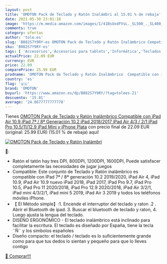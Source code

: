 ```yaml
---
layout: post
title: 'OMOTON Pack de Teclado y Ratón Inalámbri al 15.01 % de rebaja'
date: 2021-05-30 23:01:18
image: 'https://m.media-amazon.com/images/I/41BsUxdFVsL._SL500_._SL400_.jpg'
comments: true
category: ofertas
author: 'tole.es'
slug: 'B082S7Y9RY-es OMOTON Pack de Teclado y Ratón Inalámbrico Compatible con...'
sku: 'B082S7Y9RY-es'
tags: [ 'Accesorios','Accesorios para tablets','Informática','Teclados para tablets','ipad','iphone','omoton', ]
actualPrice: 22.09 EUR
currency: EUR
price: 22.09
comparePrice: 25.99 EUR
prodname: 'OMOTON Pack de Teclado y Ratón Inalámbrico  Compatible con iPad Air 10.9  iPad 7ª / 8ª Generación 10.2  iPad 2018/2017  iPad Air 4/3 / 2/1  iPad Pro 10.5/11/12.9  iPad Mini y iPhone  Plata'
country: 'es'
flag: '🇪🇸'
brand: 'OMOTON'
buyurl: 'https://www.amazon.es/dp/B082S7Y9RY/?tag=tolees-21'
descuento: '15.01'
average: '24.8677777777778'
---
```


Tienes [OMOTON Pack de Teclado y Ratón Inalámbrico  Compatible con iPad Air 10.9  iPad 7ª / 8ª Generación 10.2  iPad 2018/2017  iPad Air 4/3 / 2/1  iPad Pro 10.5/11/12.9  iPad Mini y iPhone  Plata](https://www.amazon.es/dp/B082S7Y9RY/?tag=tolees-21) con precio final de  22.09 EUR (original: 25.99 EUR) (15.01 %  de rebaja) aqui!

[![OMOTON Pack de Teclado y Ratón Inalámbri](https://m.media-amazon.com/images/I/41BsUxdFVsL._SL500_._SL400_.jpg)](https://www.amazon.es/dp/B082S7Y9RY/?tag=tolees-21)

🔎:

- Ratón el tatón hay tres DPI, 800DPI, 1200DPI, 1600DPI, Puede satisfacer completamente las necesidades de jugar juegos
- Compatible: Este conjunto de Teclado y Ratón inalámbrico es compatible con iPad 7ª / 8ª generación 10.2 2019/2020, iPad Air 4, iPad 10.9, iPad Air 10.9 nuevo iPad 2018, iPad 2017, iPad Pro 9.7, iPad Pro 10.5, iPad Pro 11 2020/2018, iPad Pro 12.9 2020/2018, iPad Air 3/2/1, iPad mini 4/3/2/1, iPad mini 5 2019, iPad Air 3 2019 y todos los teléfonos móviles iPhone.
- 【 El Método simple】:1. Encende el interruptor del teclado y raton .2 . Abrir el Bluetooth de ipad. 3. Buscar el bluetooth de teclado y raton, 4. Luego ajusta la lengua del teclado.
- DISEÑO ERGONÓMICO - El teclado inalámbrico está inclinado para facilitar la escritura. El teclado es diseñado por España, tiene la tecla ¨Ñ¨ y los simbolos españoles
- Diseño compacto: el teclado / teclado es lo suficientemente grande como para que tus dedos lo sientan y pequeño para que lo lleves contigo

[🛒 Comprar!!!](https://www.amazon.es/dp/B082S7Y9RY/?tag=tolees-21)
